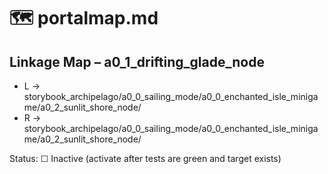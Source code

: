 # 🗺️ portalmap.md

## Linkage Map – a0_1_drifting_glade_node

- L → storybook_archipelago/a0_0_sailing_mode/a0_0_enchanted_isle_minigame/a0_2_sunlit_shore_node/
- R → storybook_archipelago/a0_0_sailing_mode/a0_0_enchanted_isle_minigame/a0_2_sunlit_shore_node/

Status: ☐ Inactive (activate after tests are green and target exists)
